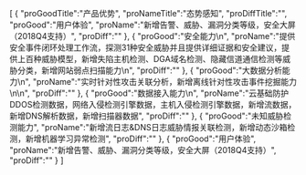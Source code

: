 [
	{
		"proGoodTitle":"产品优势",
		"proNameTitle":"态势感知",
		"proDiffTitle":"",
		"proGood":"用户体验",
		"proName":"新增告警、威胁、漏洞分类等级，安全大屏（2018Q4支持）",
		"proDiff":""
	},
	{
		"proGood":"安全能力\n",
		"proName":"提供安全事件闭环处理工作流，探测31种安全威胁并且提供详细证据和安全建议，提供上百种威胁模型，新增失陷主机检测、DGA域名检测、隐藏信道通信检测等威胁分类，新增网站弱点扫描能力\n",
		"proDiff":""
	},
	{
		"proGood":"大数据分析能力\n",
		"proName":"实时针对性攻击关联分析，新增离线针对性攻击事件挖掘能力\n\n",
		"proDiff":""
	},
	{
		"proGood":"数据接入能力\n",
		"proName":"云基础防护DDOS检测数据，网络入侵检测引擎数据，主机入侵检测引擎数据，新增流数据，新增DNS解析数据，新增扫描器数据",
		"proDiff":""
	},
	{
		"proGood":"未知威胁检测能力",
		"proName":"新增流日志&DNS日志威胁情报关联检测，新增动态沙箱检测，新增机器学习异常检测",
		"proDiff":""
	},
	{
		"proGood":"用户体验",
		"proName":"新增告警、威胁、漏洞分类等级，安全大屏（2018Q4支持）",
		"proDiff":""
	}
]